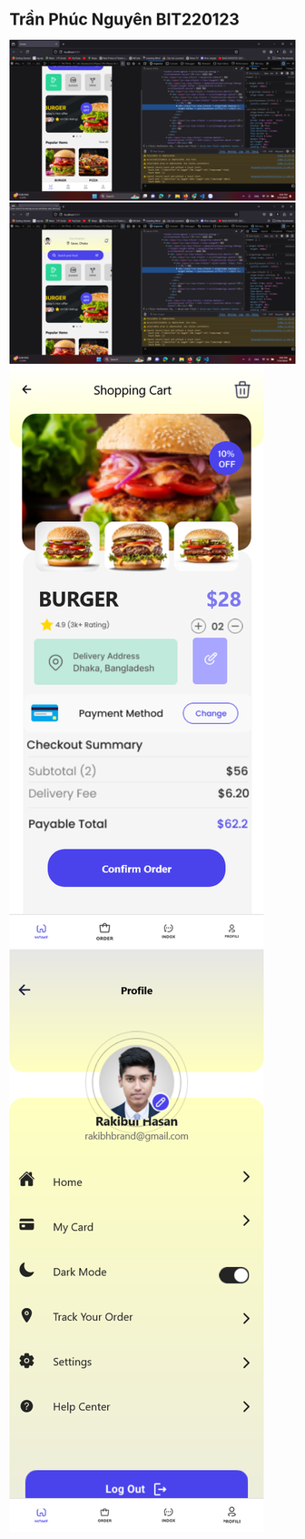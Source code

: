 <h1>Trần Phúc Nguyên BIT220123</h1>
<img src="img1.jpg" />
<img src="img2.jpg" />
<img src="ScreenCart.png" />
<img src="img3.png" />
